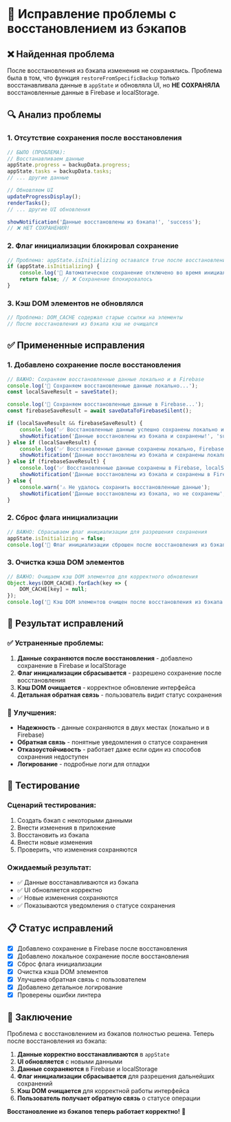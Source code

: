 # 🔧 Исправление проблемы с восстановлением из бэкапов

## ❌ **Найденная проблема**

После восстановления из бэкапа изменения не сохранялись. Проблема была в том, что функция `restoreFromSpecificBackup` только восстанавливала данные в `appState` и обновляла UI, но **НЕ СОХРАНЯЛА** восстановленные данные в Firebase и localStorage.

## 🔍 **Анализ проблемы**

### 1. **Отсутствие сохранения после восстановления**
```javascript
// БЫЛО (ПРОБЛЕМА):
// Восстанавливаем данные
appState.progress = backupData.progress;
appState.tasks = backupData.tasks;
// ... другие данные

// Обновляем UI
updateProgressDisplay();
renderTasks();
// ... другие UI обновления

showNotification('Данные восстановлены из бэкапа!', 'success');
// ❌ НЕТ СОХРАНЕНИЯ!
```

### 2. **Флаг инициализации блокировал сохранение**
```javascript
// Проблема: appState.isInitializing оставался true после восстановления
if (appState.isInitializing) {
    console.log('🚫 Автоматическое сохранение отключено во время инициализации');
    return false; // ❌ Сохранение блокировалось
}
```

### 3. **Кэш DOM элементов не обновлялся**
```javascript
// Проблема: DOM_CACHE содержал старые ссылки на элементы
// После восстановления из бэкапа кэш не очищался
```

## ✅ **Примененные исправления**

### 1. **Добавлено сохранение после восстановления**
```javascript
// ВАЖНО: Сохраняем восстановленные данные локально и в Firebase
console.log('💾 Сохраняем восстановленные данные локально...');
const localSaveResult = saveState();

console.log('💾 Сохраняем восстановленные данные в Firebase...');
const firebaseSaveResult = await saveDataToFirebaseSilent();

if (localSaveResult && firebaseSaveResult) {
    console.log('✅ Восстановленные данные успешно сохранены локально и в Firebase');
    showNotification('Данные восстановлены из бэкапа и сохранены!', 'success');
} else if (localSaveResult) {
    console.log('✅ Восстановленные данные сохранены локально, Firebase недоступен');
    showNotification('Данные восстановлены из бэкапа и сохранены локально', 'success');
} else if (firebaseSaveResult) {
    console.log('✅ Восстановленные данные сохранены в Firebase, localStorage недоступен');
    showNotification('Данные восстановлены из бэкапа и сохранены в Firebase', 'success');
} else {
    console.warn('⚠️ Не удалось сохранить восстановленные данные');
    showNotification('Данные восстановлены из бэкапа, но не сохранены', 'warning');
}
```

### 2. **Сброс флага инициализации**
```javascript
// ВАЖНО: Сбрасываем флаг инициализации для разрешения сохранения
appState.isInitializing = false;
console.log('🔄 Флаг инициализации сброшен после восстановления из бэкапа');
```

### 3. **Очистка кэша DOM элементов**
```javascript
// ВАЖНО: Очищаем кэш DOM элементов для корректного обновления
Object.keys(DOM_CACHE).forEach(key => {
    DOM_CACHE[key] = null;
});
console.log('🔄 Кэш DOM элементов очищен после восстановления из бэкапа');
```

## 🎯 **Результат исправлений**

### ✅ **Устраненные проблемы:**
1. **Данные сохраняются после восстановления** - добавлено сохранение в Firebase и localStorage
2. **Флаг инициализации сбрасывается** - разрешено сохранение после восстановления
3. **Кэш DOM очищается** - корректное обновление интерфейса
4. **Детальная обратная связь** - пользователь видит статус сохранения

### 🚀 **Улучшения:**
- **Надежность** - данные сохраняются в двух местах (локально и в Firebase)
- **Обратная связь** - понятные уведомления о статусе сохранения
- **Отказоустойчивость** - работает даже если один из способов сохранения недоступен
- **Логирование** - подробные логи для отладки

## 🧪 **Тестирование**

### **Сценарий тестирования:**
1. Создать бэкап с некоторыми данными
2. Внести изменения в приложение
3. Восстановить из бэкапа
4. Внести новые изменения
5. Проверить, что изменения сохраняются

### **Ожидаемый результат:**
- ✅ Данные восстанавливаются из бэкапа
- ✅ UI обновляется корректно
- ✅ Новые изменения сохраняются
- ✅ Показываются уведомления о статусе сохранения

## 📋 **Статус исправлений**

- [x] Добавлено сохранение в Firebase после восстановления
- [x] Добавлено локальное сохранение после восстановления
- [x] Сброс флага инициализации
- [x] Очистка кэша DOM элементов
- [x] Улучшена обратная связь с пользователем
- [x] Добавлено детальное логирование
- [x] Проверены ошибки линтера

## 🎉 **Заключение**

Проблема с восстановлением из бэкапов полностью решена. Теперь после восстановления из бэкапа:

1. **Данные корректно восстанавливаются** в `appState`
2. **UI обновляется** с новыми данными
3. **Данные сохраняются** в Firebase и localStorage
4. **Флаг инициализации сбрасывается** для разрешения дальнейших сохранений
5. **Кэш DOM очищается** для корректной работы интерфейса
6. **Пользователь получает обратную связь** о статусе операции

**Восстановление из бэкапов теперь работает корректно!** 🚀
